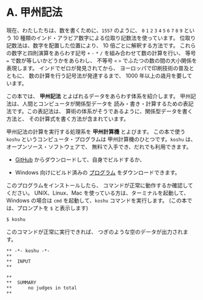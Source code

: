 # A. 甲州記法


現在、わたしたちは、数を書くために、`1557` のように、
`0` `1` `2` `3` `4` `5` `6` `7` `8` `9` という
10 種類のインド・アラビア数字による位取り記数法を使っています。
位取り記数法は、数字を配置した位置により、
10 倍ごとに解釈する方法です。
これらの数字と四則演算をあらわす記号
`+` `-` `*` `/` を組み合わせて数の計算を行い、
等号 `=` で数が等しいかどうかをあらわし、
不等号 `<` `>` でふたつの数の間の大小関係を表現します。
インドでゼロが発見されてから、
ヨーロッパで印刷技術の普及とともに、
数の計算を行う記号法が発達するまで、
1000 年以上の歳月を要しています。

この本では、 **甲州記法** とよばれるデータをあらわす体系を紹介します。
甲州記法は、人間とコンピュータが関係型データを
読み・書き・計算するための表記法です。この表記法は、
算術の体系がそうであるように、関係型データを書く方法と、
その計算式を書く方法が含まれています。

甲州記法の計算を実行する処理系を **甲州計算機** とよびます。
この本で使う `koshu` というコンピュータ・プログラムは
甲州計算機のひとつです。`koshu` は、オープンソース・ソフトウェアで、
無料で入手でき、だれでも利用できます。

- [GitHub][koshucode] からダウンロードして、自身でビルドするか、

- Windows 向けにビルド済みの [プログラム][preview] をダウンロードできます。

このプログラムをインストールしたら、
コマンドが正常に動作するか確認してください。
UNIX、Linux、Mac を使っている方は、ターミナルを起動して、
Windows の場合は `cmd` を起動して、`koshu` コマンドを実行します。
(この本では、プロンプトを `$` と表示します)

```sh
$ koshu
```

このコマンドが正常に実行できれば、
つぎのような空のデータが出力されます。

```
** -*- koshu -*-
**  
**  INPUT
**    

**  
**  SUMMARY
**      no judges in total
**
```


[koshucode]: https://github.com/seinokatsuhiro/koshucode
[preview]: https://github.com/seinokatsuhiro/koshucode/archive/preview.zip

<!-- ------------------------------------------------------------------
|-- TERM  /ja0 'こ  /ja '甲州記法            /en "koshucode"
|-- TERM  /ja0 'こ  /ja '甲州計算機          /en "koshu calculator"
------------------------------------------------------------------- -->

